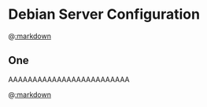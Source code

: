 # Debian Server Configuration

@[:markdown](../links_child.md)

## One
AAAAAAAAAAAAAAAAAAAAAAAAA

@[:markdown](/footer.md)
